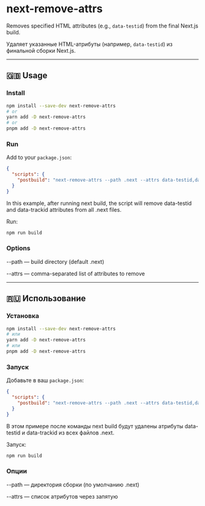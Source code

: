 # next-remove-attrs

Removes specified HTML attributes (e.g., `data-testid`) from the final Next.js build.

Удаляет указанные HTML-атрибуты (например, `data-testid`) из финальной сборки Next.js.

---

## 🇬🇧 Usage

### Install

```bash
npm install --save-dev next-remove-attrs
# or
yarn add -D next-remove-attrs
# or
pnpm add -D next-remove-attrs
```

### Run

Add to your `package.json`:

```json
{
  "scripts": {
    "postbuild": "next-remove-attrs --path .next --attrs data-testid,data-trackid"
  }
}
```

In this example, after running next build, the script will remove data-testid and data-trackid attributes from all .next files.

Run:

```bash
npm run build
```

### Options

--path — build directory (default .next)

--attrs — comma-separated list of attributes to remove

---

## 🇷🇺 Использование

### Установка

```bash
npm install --save-dev next-remove-attrs
# или
yarn add -D next-remove-attrs
# или
pnpm add -D next-remove-attrs
```

### Запуск

Добавьте в ваш `package.json`:

```json
{
  "scripts": {
    "postbuild": "next-remove-attrs --path .next --attrs data-testid,data-trackid"
  }
}
```

В этом примере после команды next build будут удалены атрибуты data-testid и data-trackid из всех файлов .next.

Запуск:

```bash
npm run build
```

### Опции

--path — директория сборки (по умолчанию .next)

--attrs — список атрибутов через запятую
